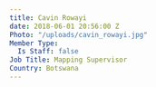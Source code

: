 ```yaml
---
title: Cavin Rowayi
date: 2018-06-01 20:56:00 Z
Photo: "/uploads/cavin_rowayi.jpg"
Member Type:
  Is Staff: false
Job Title: Mapping Supervisor
Country: Botswana
---
```


